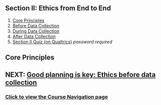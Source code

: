 ## Section II: Ethics from End to End

1. [Core Principles](endto.md)
2. [Before Data Collection](endto-before.md)
3. [During Data Collection](endto-during.md)
4. [After Data Collection](endto-after.md)
5. [Section II Quiz (on Qualtrics)](https://oxfordeducation.eu.qualtrics.com/jfe/form/SV_bPHRKTydLSyDzRH) *password required*

## Core Principles

## NEXT: [Good planning is key: Ethics before data collection](endto-before.md)
### [Click to view the Course Navigation page](toc.md)
